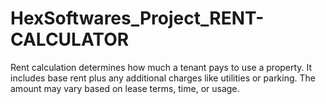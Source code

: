 # HexSoftwares_Project_RENT-CALCULATOR
Rent calculation determines how much a tenant pays to use a property. It includes base rent plus any additional charges like utilities or parking. The amount may vary based on lease terms, time, or usage.
